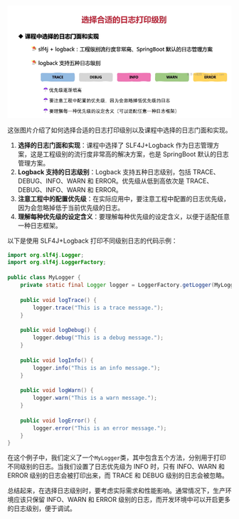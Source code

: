 ![alt text](image-40.png)

这张图片介绍了如何选择合适的日志打印级别以及课程中选择的日志门面和实现。

1. **选择的日志门面和实现**：课程中选择了 SLF4J+Logback 作为日志管理方案，这是工程级别的流行度非常高的解决方案，也是 SpringBoot 默认的日志管理方案。
2. **Logback 支持的日志级别**：Logback 支持五种日志级别，包括 TRACE、DEBUG、INFO、WARN 和 ERROR。优先级从低到高依次是 TRACE、DEBUG、INFO、WARN 和 ERROR。
3. **注意工程中的配置优先级**：在实际应用中，要注意工程中配置的日志优先级，因为会忽略掉低于当前优先级的日志。
4. **理解每种优先级的设定含义**：要理解每种优先级的设定含义，以便于适配任意一种日志框架。

以下是使用 SLF4J+Logback 打印不同级别日志的代码示例：

```java
import org.slf4j.Logger;
import org.slf4j.LoggerFactory;

public class MyLogger {
    private static final Logger logger = LoggerFactory.getLogger(MyLogger.class);

    public void logTrace() {
        logger.trace("This is a trace message.");
    }

    public void logDebug() {
        logger.debug("This is a debug message.");
    }

    public void logInfo() {
        logger.info("This is an info message.");
    }

    public void logWarn() {
        logger.warn("This is a warn message.");
    }

    public void logError() {
        logger.error("This is an error message.");
    }
}
```

在这个例子中，我们定义了一个`MyLogger`类，其中包含五个方法，分别用于打印不同级别的日志。当我们设置了日志优先级为 INFO 时，只有 INFO、WARN 和 ERROR 级别的日志会被打印出来，而 TRACE 和 DEBUG 级别的日志会被忽略。

总结起来，在选择日志级别时，要考虑实际需求和性能影响。通常情况下，生产环境应该只保留 INFO、WARN 和 ERROR 级别的日志，而开发环境中可以开启更多的日志级别，便于调试。
